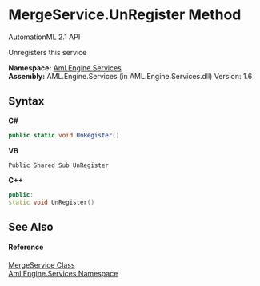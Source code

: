# MergeService.UnRegister Method 
AutomationML 2.1 API 

Unregisters this service

**Namespace:**&nbsp;<a href="N_Aml_Engine_Services">Aml.Engine.Services</a><br />**Assembly:**&nbsp;AML.Engine.Services (in AML.Engine.Services.dll) Version: 1.6

## Syntax

**C#**<br />
``` C#
public static void UnRegister()
```

**VB**<br />
``` VB
Public Shared Sub UnRegister
```

**C++**<br />
``` C++
public:
static void UnRegister()
```


## See Also


#### Reference
<a href="T_Aml_Engine_Services_MergeService">MergeService Class</a><br /><a href="N_Aml_Engine_Services">Aml.Engine.Services Namespace</a><br />